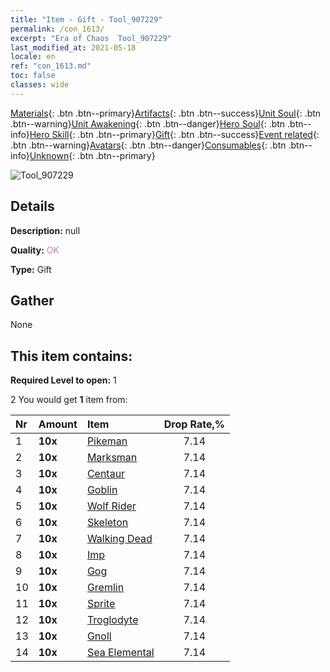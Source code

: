```yaml
---
title: "Item - Gift - Tool_907229"
permalink: /con_1613/
excerpt: "Era of Chaos  Tool_907229"
last_modified_at: 2021-05-18
locale: en
ref: "con_1613.md"
toc: false
classes: wide
---
```

 [Materials](/Items/){: .btn .btn--primary}[Artifacts](/Items/Artifacts/){: .btn .btn--success}[Unit Soul](/Items/UnitSoul/){: .btn .btn--warning}[Unit Awakening](/Items/UnitAwakening/){: .btn .btn--danger}[Hero Soul](/Items/HeroSoul/){: .btn .btn--info}[Hero Skill](/Items/HeroSkill/){: .btn .btn--primary}[Gift](/Items/Gift/){: .btn .btn--success}[Event related](/Items/Events/){: .btn .btn--warning}[Avatars](/Items/Avatars/){: .btn .btn--danger}[Consumables](/Items/Consumables/){: .btn .btn--info}[Unknown](/Items/Unknown/){: .btn .btn--primary}

 ![Tool_907229](/images/t/i_907167.png)

## Details
 **Description:** null

 **Quality:** <span style="color: #DA70D6">OK</span>

 **Type:** Gift

## Gather

  None

## This item contains:

 **Required Level to open:** 1

 2 You would get **1** item  from:

  | Nr | Amount |     Item    | Drop Rate,% |
  |:---|:-------|:------------|:---------:|
  | 1 |  **10x** | [Pikeman](/Items/unt_190/) | 7.14 | 
  | 2 |  **10x** | [Marksman](/Items/unt_191/) | 7.14 | 
  | 3 |  **10x** | [Centaur](/Items/unt_199/) | 7.14 | 
  | 4 |  **10x** | [Goblin](/Items/unt_217/) | 7.14 | 
  | 5 |  **10x** | [Wolf Rider](/Items/unt_218/) | 7.14 | 
  | 6 |  **10x** | [Skeleton](/Items/unt_208/) | 7.14 | 
  | 7 |  **10x** | [Walking Dead](/Items/unt_209/) | 7.14 | 
  | 8 |  **10x** | [Imp](/Items/unt_226/) | 7.14 | 
  | 9 |  **10x** | [Gog](/Items/unt_227/) | 7.14 | 
  | 10 |  **10x** | [Gremlin](/Items/unt_235/) | 7.14 | 
  | 11 |  **10x** | [Sprite](/Items/unt_262/) | 7.14 | 
  | 12 |  **10x** | [Troglodyte](/Items/unt_244/) | 7.14 | 
  | 13 |  **10x** | [Gnoll](/Items/unt_253/) | 7.14 | 
  | 14 |  **10x** | [Sea Elemental](/Items/unt_275/) | 7.14 | 

